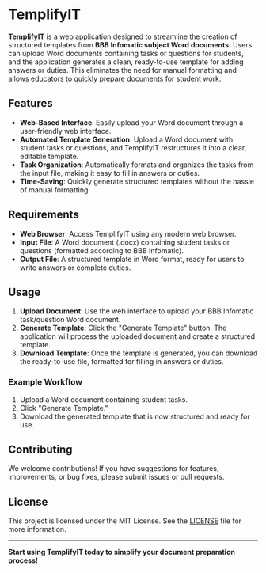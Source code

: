 # TemplifyIT

**TemplifyIT** is a web application designed to streamline the creation of structured templates from **BBB Infomatic subject Word documents**. Users can upload Word documents containing tasks or questions for students, and the application generates a clean, ready-to-use template for adding answers or duties. This eliminates the need for manual formatting and allows educators to quickly prepare documents for student work.

## Features

- **Web-Based Interface**: Easily upload your Word document through a user-friendly web interface.
- **Automated Template Generation**: Upload a Word document with student tasks or questions, and TemplifyIT restructures it into a clear, editable template.
- **Task Organization**: Automatically formats and organizes the tasks from the input file, making it easy to fill in answers or duties.
- **Time-Saving**: Quickly generate structured templates without the hassle of manual formatting.

## Requirements

- **Web Browser**: Access TemplifyIT using any modern web browser.
- **Input File**: A Word document (.docx) containing student tasks or questions (formatted according to BBB Infomatic).
- **Output File**: A structured template in Word format, ready for users to write answers or complete duties.

## Usage

1. **Upload Document**: Use the web interface to upload your BBB Infomatic task/question Word document.
2. **Generate Template**: Click the "Generate Template" button. The application will process the uploaded document and create a structured template.
3. **Download Template**: Once the template is generated, you can download the ready-to-use file, formatted for filling in answers or duties.

### Example Workflow

1. Upload a Word document containing student tasks.
2. Click "Generate Template."
3. Download the generated template that is now structured and ready for use.

## Contributing

We welcome contributions! If you have suggestions for features, improvements, or bug fixes, please submit issues or pull requests.

## License

This project is licensed under the MIT License. See the [LICENSE](./LICENSE) file for more information.

---

**Start using TemplifyIT today to simplify your document preparation process!**